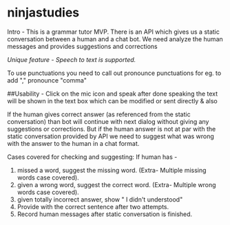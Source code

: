# ninjastudies

Intro - 
This is a grammar tutor MVP. 
There is an API which gives us a static conversation between a human and a chat bot.
We need analyze the human messages and provides suggestions and corrections 

*Unique feature - Speech to text is supported.*

To use punctuations you need to call out pronounce punctuations for eg. to add "," pronounce "comma"

##Usability - Click on the mic icon and speak after done speaking the text will be shown in the text box which can be modified or     sent directly & also 

If the human gives correct answer (as referenced from the static conversation) than bot will continue with next dialog without giving 
any suggestions or corrections.
But if the human answer is not at par with the static conversation provided by API we need to suggest what was wrong with the answer to the human in a chat format.

Cases covered for checking and suggesting:
If human has -
1. missed a word, suggest the missing word. (Extra- Multiple missing words case covered).
2. given a wrong word, suggest the correct word. (Extra- Multiple wrong words case covered).
3. given totally incorrect answer, show " I didn't understood"
4. Provide with the correct sentence after two attempts.
5. Record human messages after static conversation is finished.

